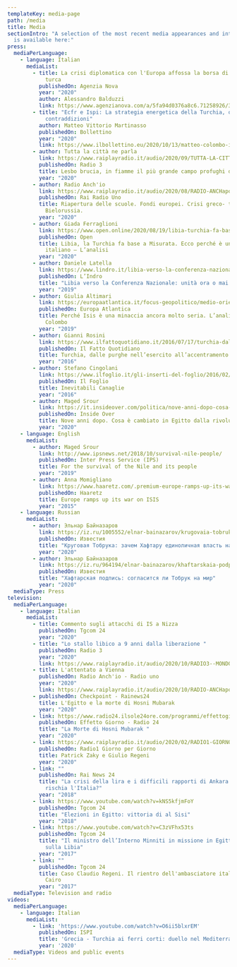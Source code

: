 ```yaml
---
templateKey: media-page
path: /media
title: Media
sectionIntro: "A selection of the most recent media appearances and interviews
  is available here:"
press:
  mediaPerLanguage:
    - language: Italian
      mediaList:
        - title: La crisi diplomatica con l'Europa affossa la borsa di Istanbul e la lira
            turca
          publishedOn: Agenzia Nova
          year: "2020"
          author: Alessandro Balduzzi
          link: https://www.agenzianova.com/a/5fa94d0376a8c6.71258926/3162918/2020-10-28/la-crisi-diplomatica-con-l-europa-affossa-la-borsa-di-istanbul-e-la-lira-turca/linked
        - title: "Ecfr e Ispi: La strategia energetica della Turchia, opportunità e
            contraddizioni"
          author: Matteo Vittorio Martinasso
          publishedOn: Bollettino
          year: "2020"
          link: https://www.ilbollettino.eu/2020/10/13/matteo-colombo-ispi-la-strategia-energetica-della-turchia-opportunita-e-contraddizioni/
        - author: Tutta la città ne parla
          link: https://www.raiplayradio.it/audio/2020/09/TUTTA-LA-CITTAapos-NE-PARLA---Lesbo-brucia-fiamme-nel-campo-profughi--5e13426e-f773-45ad-bb6a-4ad4c8f271f2.html
          publishedOn: Radio 3
          title: Lesbo brucia, in fiamme il più grande campo profughi d'Europa
          year: "2020"
        - author: Radio Anch'io
          link: https://www.raiplayradio.it/audio/2020/08/RADIO-ANCHaposIO-8201a666-d11c-469f-b62b-3c097ff3f012.html
          publishedOn: Rai Radio Uno
          title: Riapertura delle scuole. Fondi europei. Crisi greco- turca e disordini in
            Bielorussia.
          year: "2020"
        - author: Giada Ferraglioni
          link: https://www.open.online/2020/08/19/libia-turchia-fa-base-a-misurata-ecco-perche-e-un-problema-anche-italiano/
          publishedOn: Open
          title: Libia, la Turchia fa base a Misurata. Ecco perché è un problema anche
            italiano – L’analisi
          year: "2020"
        - author: Daniele Latella
          link: https://www.lindro.it/libia-verso-la-conferenza-nazionale-unita-ora-o-mai-piu/
          publishedOn: L’Indro
          title: "Libia verso la Conferenza Nazionale: unità ora o mai più"
          year: "2019"
        - author: Giulia Altimari
          link: https://europaatlantica.it/focus-geopolitico/medio-oriente/2019/04/perche-isis-e-una-minaccia-ancora-molto-seria-lanalisi-di-matteo-colombo-ispi/
          publishedOn: Europa Atlantica
          title: Perché Isis è una minaccia ancora molto seria. L’analisi di Matteo
            Colombo
          year: "2019"
        - author: Gianni Rosini
          link: https://www.ilfattoquotidiano.it/2016/07/17/turchia-dalle-purghe-nellesercito-allaccentramento-del-potere-ecco-perche-il-golpe-fallito-favorisce-erdogan/2912186/
          publishedOn: Il Fatto Quotidiano
          title: Turchia, dalle purghe nell’esercito all’accentramento del potere
          year: "2016"
        - author: Stefano Cingolani
          link: https://www.ilfoglio.it/gli-inserti-del-foglio/2016/02/22/news/inevitabili-canaglie-92971/
          publishedOn: Il Foglio
          title: Inevitabili Canaglie
          year: "2016"
        - author: Maged Srour
          link: https://it.insideover.com/politica/nove-anni-dopo-cosa-e-cambiato-in-egitto-dalla-rivoluzione-del-2011.html?fbclid=IwAR2ZcFC8fretyV0MsqY21u02Do_mWZ841rzrSKbemW4DtqX2xDUc2qmOxMs
          publishedOn: Inside Over
          title: Nove anni dopo. Cosa è cambiato in Egitto dalla rivoluzione del 2011
          year: "2020"
    - language: English
      mediaList:
        - author: Maged Srour
          link: http://www.ipsnews.net/2018/10/survival-nile-people/
          publishedOn: Inter Press Service (IPS)
          title: For the survival of the Nile and its people
          year: "2019"
        - author: Anna Momigliano
          link: https://www.haaretz.com/.premium-europe-ramps-up-its-war-on-isis-1.5307234
          publishedOn: Haaretz
          title: Europe ramps up its war on ISIS
          year: "2015"
    - language: Russian
      mediaList:
        - author: Эльнар Байназаров
          link: https://iz.ru/1005552/elnar-bainazarov/krugovaia-tobruka-zachem-khaftaru-edinolichnaia-vlast-nad-liviei?fbclid=IwAR0pXB5O7AJL5fQ2LU9Bfs0y4WANEoq5p2hTZc2hdPGvCnDUo_QcNP8kiK0
          publishedOn: Известия
          title: "Круговая Тобрука: зачем Хафтару единоличная власть над Ливией "
          year: "2020"
        - author: Эльнар Байназаров
          link: https://iz.ru/964194/elnar-bainazarov/khaftarskaia-podpis-soglasitsia-li-tobruk-na-mir
          publishedOn: Известия
          title: "Хафтарская подпись: согласится ли Тобрук на мир"
          year: "2020"
  mediaType: Press
television:
  mediaPerLanguage:
    - language: Italian
      mediaList:
        - title: Commento sugli attacchi di IS a Nizza
          publishedOn: Tgcom 24
          year: "2020"
        - title: "Lo stallo libico a 9 anni dalla liberazione "
          publishedOn: Radio 3
          year: "2020"
          link: https://www.raiplayradio.it/audio/2020/10/RADIO3--MONDO---Lo-stallo-libico-a-9-anni-dalla-liberazione--c0472a06-c496-43ba-b4b8-8d2036313578.html?fbclid=IwAR0MrUAXcqtf7s2I0-XBcEyWkpamcHclPw4dj0ZM31MjUkZOy1FrtS-kPj4
        - title: L'attentato a Vienna
          publishedOn: Radio Anch'io - Radio uno
          year: "2020"
          link: https://www.raiplayradio.it/audio/2020/10/RADIO-ANCHaposIO-66d9757d-3497-44d3-86e0-c4138b66d4d9.html?fbclid=IwAR2U09zc7qOkSC9sI9Og8qKetOmCVe2MFS5ovxeBNi-Q3FwQsXDmaA5EmDQ
        - publishedOn: Checkpoint - Rainews24
          title: L'Egitto e la morte di Hosni Mubarak
          year: "2020"
        - link: https://www.radio24.ilsole24ore.com/programmi/effettogiorno/puntata/puntata-25-febbraio-2020-125036-ACZ6BsLB
          publishedOn: Effetto Giorno - Radio 24
          title: "La Morte di Hosni Mubarak "
          year: "2020"
        - link: https://www.raiplayradio.it/audio/2020/02/RADIO1-GIORNO-PER-GIORNO-31d71708-9663-42bf-8d91-31284ab1b367.html
          publishedOn: Radio1 Giorno per Giorno
          title: Patrick Zaky e Giulio Regeni
          year: "2020"
        - link: ""
          publishedOn: Rai News 24
          title: "La crisi della lira e i difficili rapporti di Ankara con gli USA: cosa
            rischia l'Italia?"
          year: "2018"
        - link: https://www.youtube.com/watch?v=kNS5kfjmFoY
          publishedOn: Tgcom 24
          title: "Elezioni in Egitto: vittoria di al Sisi"
          year: "2018"
        - link: https://www.youtube.com/watch?v=C3zVFhx53ts
          publishedOn: Tgcom 24
          title: "Il ministro dell’Interno Minniti in missione in Egitto: serve un'intesa
            sulla Libia"
          year: "2017"
        - link: ""
          publishedOn: Tgcom 24
          title: Caso Claudio Regeni. Il rientro dell'ambasciatore italiano in Egitto al
            Cairo
          year: "2017"
  mediaType: Television and radio
videos:
  mediaPerLanguage:
    - language: Italian
      mediaList:
        - link: 'https://www.youtube.com/watch?v=O6ii5blxrEM'
          publishedOn: ISPI
          title: 'Grecia - Turchia ai ferri corti: duello nel Mediterraneo orientale'
          year: '2020'
  mediaType: Videos and public events
---
```

